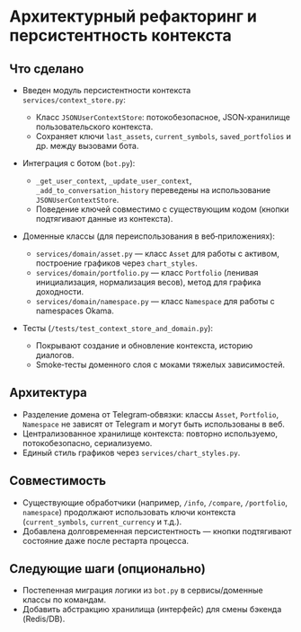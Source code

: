 # Архитектурный рефакторинг и персистентность контекста

## Что сделано

- Введен модуль персистентности контекста `services/context_store.py`:
  - Класс `JSONUserContextStore`: потокобезопасное, JSON‑хранилище пользовательского контекста.
  - Сохраняет ключи `last_assets`, `current_symbols`, `saved_portfolios` и др. между вызовами бота.

- Интеграция с ботом (`bot.py`):
  - `_get_user_context`, `_update_user_context`, `_add_to_conversation_history` переведены на использование `JSONUserContextStore`.
  - Поведение ключей совместимо с существующим кодом (кнопки подтягивают данные из контекста).

- Доменные классы (для переиспользования в веб‑приложениях):
  - `services/domain/asset.py` — класс `Asset` для работы с активом, построение графиков через `chart_styles`.
  - `services/domain/portfolio.py` — класс `Portfolio` (ленивая инициализация, нормализация весов), метод для графика доходности.
  - `services/domain/namespace.py` — класс `Namespace` для работы с namespaces Okama.

- Тесты (`/tests/test_context_store_and_domain.py`):
  - Покрывают создание и обновление контекста, историю диалогов.
  - Smoke‑тесты доменного слоя с моками тяжелых зависимостей.

## Архитектура

- Разделение домена от Telegram‑обвязки: классы `Asset`, `Portfolio`, `Namespace` не зависят от Telegram и могут быть использованы в веб.
- Централизованное хранилище контекста: повторно используемо, потокобезопасно, сериализуемо.
- Единый стиль графиков через `services/chart_styles.py`.

## Совместимость

- Существующие обработчики (например, `/info`, `/compare`, `/portfolio`, `namespace`) продолжают использовать ключи контекста (`current_symbols`, `current_currency` и т.д.).
- Добавлена долговременная персистентность — кнопки подтягивают состояние даже после рестарта процесса.

## Следующие шаги (опционально)

- Постепенная миграция логики из `bot.py` в сервисы/доменные классы по командам.
- Добавить абстракцию хранилища (интерфейс) для смены бэкенда (Redis/DB).

